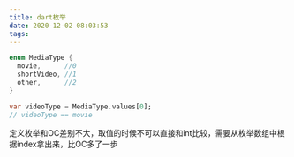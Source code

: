 ```yaml
---
title: dart枚举
date: 2020-12-02 08:03:53
tags:
---
```


```dart
enum MediaType {
  movie,      //0
  shortVideo, //1
  other,      //2
}

var videoType = MediaType.values[0];
// videoType == movie

```

定义枚举和OC差别不大，取值的时候不可以直接和int比较，需要从枚举数组中根据index拿出来，比OC多了一步